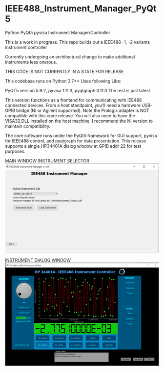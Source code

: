 # IEEE488_Instrument_Manager_PyQt5
Python PyQt5 pyvisa Instrument Manager/Controller

This is a work in progress. This repo builds out a IEEE488 -1, -2 variants instrument controller

Currently undergoing an architectural change to make additional instruments less onerous.

THIS CODE IS NOT CURRENTLY IN A STATE FOR RELEASE


This codebase runs on Python 3.7++
Uses following Libs:

PyQT5 version 5.9.2, pyvisa 1.11.3, pyqtgraph 0.11.0
The rest is just latest.

This version functions as a frontend for communicating with IEE488 connected devices. From a host standpoint,
you'll need a hardware USB-GPIB bridge (NI or Agilent supported). Note the Prologix adapter is NOT compatible 
with this code release. You will also need to have the VISA32.DLL installed on the host machine. I recommend 
the NI version to maintain compatibility.


The core software runs under the PyQt5 framework for GUI support, pyvisa for IEEE488 control, and pyqtgraph
for data presentation. This release supports a single HP34401A dialog window at GPIB addr 22 for test purposes.


MAIN WINDOW INSTRUMENT SELECTOR
![img.png](img.png)


INSTRUMENT DIALOG WINDOW
![img_1.png](img_1.png)